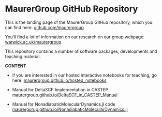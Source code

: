 # MaurerGroup GitHub Repository

This is the landing page of the MaurerGroup GitHub repository, which you can find here:
[github.com/maurergroup](https://github.com/maurergroup)

You'll find a lot of information on our research on our group webpage:
[warwick.ac.uk/maurergroup](https://warwick.ac.uk/maurergroup)

This repository contains a number of software packages, developments and teaching material.

**CONTENT**

- If you are interested in our hosted interactive notebooks for teaching, go here:
[maurergroup.github.io/hosted_notebooks](https://maurergroup.github.io/hosted_notebooks)

- Manual for DeltaSCF Implementation in CASTEP
[maurergroup.github.io/DeltaSCF_in_CASTEP_Manual](https://maurergroup.github.io/DeltaSCF_in_CASTEP_Manual/)

- Manual for NonadiabaticMolecularDynamics.jl code
[maurergorup.github.io/NonadiabaticMolecularDynamics.jl](https://maurergroup.github.io/NonadiabaticMolecualrDynamics.jl/)
